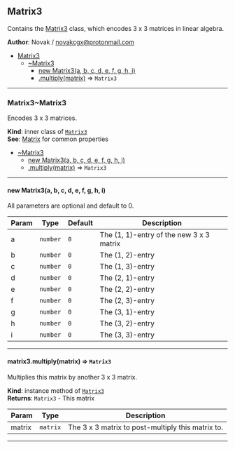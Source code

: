 <a name="module_Matrix3"></a>

## Matrix3
Contains the [Matrix3](./Matrix#module_Matrix3..Matrix3) class, which encodes 3 x 3
matrices in linear algebra.

**Author**: Novak / <novakcgx@protonmail.com>  

* [Matrix3](./Matrix#module_Matrix3)
    * [~Matrix3](./Matrix#module_Matrix3..Matrix3)
        * [new Matrix3(a, b, c, d, e, f, g, h, i)](#new_module_Matrix3..Matrix3_new)
        * [.multiply(matrix)](./Matrix#module_Matrix3..Matrix3+multiply) ⇒ <code>Matrix3</code>


* * *

<a name="module_Matrix3..Matrix3"></a>

### Matrix3~Matrix3
Encodes 3 x 3 matrices.

**Kind**: inner class of [<code>Matrix3</code>](./Matrix#module_Matrix3)  
**See**: [Matrix](./Matrix#module_Matrix..Matrix) for common properties  

* [~Matrix3](./Matrix#module_Matrix3..Matrix3)
    * [new Matrix3(a, b, c, d, e, f, g, h, i)](#new_module_Matrix3..Matrix3_new)
    * [.multiply(matrix)](./Matrix#module_Matrix3..Matrix3+multiply) ⇒ <code>Matrix3</code>


* * *

<a name="new_module_Matrix3..Matrix3_new"></a>

#### new Matrix3(a, b, c, d, e, f, g, h, i)
All parameters are optional and default to 0.


| Param | Type | Default | Description |
| --- | --- | --- | --- |
| a | <code>number</code> | <code>0</code> | The (1, 1)-entry of the new 3 x 3 matrix |
| b | <code>number</code> | <code>0</code> | The (1, 2)-entry |
| c | <code>number</code> | <code>0</code> | The (1, 3)-entry |
| d | <code>number</code> | <code>0</code> | The (2, 1)-entry |
| e | <code>number</code> | <code>0</code> | The (2, 2)-entry |
| f | <code>number</code> | <code>0</code> | The (2, 3)-entry |
| g | <code>number</code> | <code>0</code> | The (3, 1)-entry |
| h | <code>number</code> | <code>0</code> | The (3, 2)-entry |
| i | <code>number</code> | <code>0</code> | The (3, 3)-entry |


* * *

<a name="module_Matrix3..Matrix3+multiply"></a>

#### matrix3.multiply(matrix) ⇒ <code>Matrix3</code>
Multiplies this matrix by another 3 x 3 matrix.

**Kind**: instance method of [<code>Matrix3</code>](./Matrix#module_Matrix3..Matrix3)  
**Returns**: <code>Matrix3</code> - This matrix  

| Param | Type | Description |
| --- | --- | --- |
| matrix | <code>matrix</code> | The 3 x 3 matrix to post-multiply this matrix to. |


* * *

